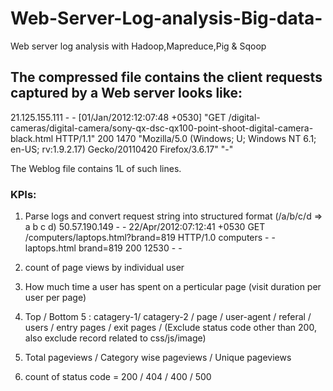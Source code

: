 # Web-Server-Log-analysis-Big-data-
 Web server log analysis with Hadoop,Mapreduce,Pig & Sqoop

## The compressed file contains the client requests captured by a Web server looks like:
 21.125.155.111 - - [01/Jan/2012:12:07:48 +0530] "GET /digital-cameras/digital-camera/sony-qx-dsc-qx100-point-shoot-digital-camera-black.html HTTP/1.1" 200 1470    "Mozilla/5.0 (Windows; U; Windows NT 6.1; en-US; rv:1.9.2.17) Gecko/20110420 Firefox/3.6.17" "-"


 The Weblog file contains 1L of such lines.

 
### KPIs:
1. Parse logs and convert request string into structured format (/a/b/c/d  =>  a	b	c	d)
50.57.190.149	-	-	22/Apr/2012:07:12:41 +0530	GET /computers/laptops.html?brand=819 HTTP/1.0	computers	-	-	laptops.html	brand=819	200	12530	-	-

2. count of page views by individual user
3. How much time a user has spent on a perticular page (visit duration per user per page)

4. Top / Bottom 5 :  catagery-1/ catagery-2 / page / user-agent / referal / users / entry pages / exit pages / 
(Exclude status code other than 200, also exclude record related to css/js/image)

5. Total pageviews / Category wise pageviews / Unique pageviews

6. count of status code = 200 / 404 / 400 / 500






